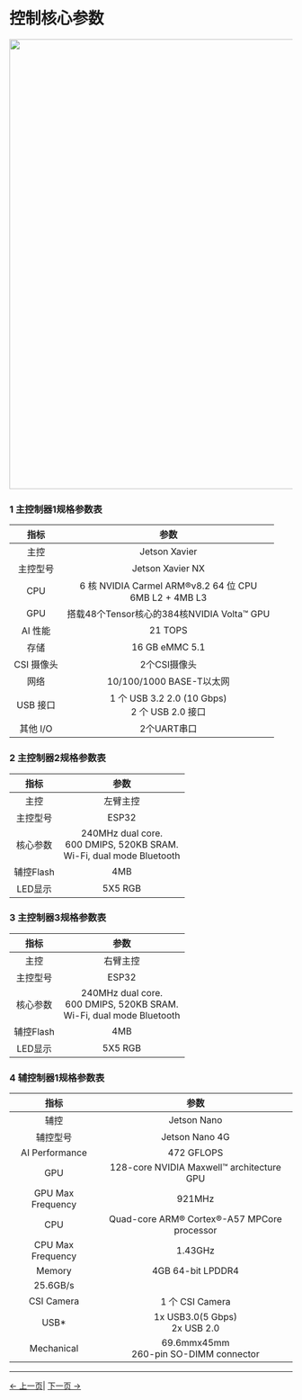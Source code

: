 # 控制核心参数

<img src="../../resources/8-FilesDownload/2-serialproduct/image.png " width="800" height="auto" />

### 1 主控制器1规格参数表

| 指标            | 参数         |
| :---------------: | :----------------: |
| 主控     | Jetson Xavier       |
| 主控型号 | Jetson Xavier NX           |
| CPU             | 6 核 NVIDIA Carmel ARM®v8.2 64 位 CPU <br> 6MB L2 + 4MB L3 |
| GPU           | 搭载48个Tensor核心的384核NVIDIA Volta™ GPU |
| AI 性能       | 21 TOPS        |
| 存储        | 16 GB eMMC 5.1         |
| CSI 摄像头      | 2个CSI摄像头 |
| 网络     | 10/100/1000 BASE-T以太网|
| USB 接口    | 1 个 USB 3.2 2.0 (10 Gbps) <br> 2 个 USB 2.0 接口|
| 其他 I/O  | 2个UART串口|


### 2 主控制器2规格参数表

| 指标            | 参数         |
| :---------------: | :----------------: |
| 主控     | 左臂主控      |
| 主控型号 | ESP32           |
| 核心参数 | 240MHz dual core. <br> 600 DMIPS, 520KB SRAM. <br> Wi-Fi, dual mode Bluetooth |
| 辅控Flash | 4MB                |
| LED显示 | 5X5 RGB |

### 3 主控制器3规格参数表

| 指标            | 参数         |
| :---------------: | :----------------: |
| 主控     | 右臂主控      |
| 主控型号 | ESP32           |
| 核心参数 | 240MHz dual core. <br> 600 DMIPS, 520KB SRAM. <br> Wi-Fi, dual mode Bluetooth |
| 辅控Flash | 4MB                |
| LED显示 | 5X5 RGB |

### 4 辅控制器1规格参数表

| 指标            | 参数          |
| :--------------: | :----------------: |
| 辅控 | Jetson Nano          |
| 辅控型号 | Jetson Nano 4G       |
| AI Performance | 472 GFLOPS |
| GPU | 128-core NVIDIA Maxwell™ architecture GPU              |
| GPU Max Frequency | 921MHz |
| CPU | Quad-core ARM® Cortex®-A57 MPCore processor |
| CPU Max Frequency| 1.43GHz           |
| Memory | 4GB 64-bit LPDDR4
25.6GB/s|
 CSI Camera | 1 个 CSI Camera        |
| USB* | 1x USB3.0(5 Gbps)<br>2x  USB 2.0   |
| Mechanical |69.6mmx45mm<br>260-pin SO-DIMM connector |


---

[← 上一页](../2-ProductFeature/2.1-MachineSpecification.md)| [下一页 →](../2-ProductFeature/2.3-MechanicalStructureParameter.md)